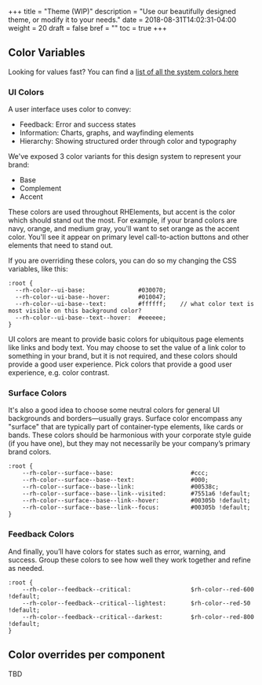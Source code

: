 +++
title = "Theme (WIP)"
description = "Use our beautifully designed theme, or modify it to your needs."
date = 2018-08-31T14:02:31-04:00
weight = 20
draft = false
bref = ""
toc = true
+++


## Color Variables

Looking for values fast? You can find a [list of all the system colors here](https://github.com/RHElements/rhelements/blob/master/elements/rh-sass/variables/_colors.scss)

### UI Colors

A user interface uses color to convey:

 - Feedback: Error and success states
 - Information: Charts, graphs, and wayfinding elements
 - Hierarchy: Showing structured order through color and typography

We've exposed 3 color variants for this design system to represent your brand:

 - Base
 - Complement
 - Accent

These colors are used throughout RHElements, but accent is the color which should stand out the most. For example, if your brand colors are navy, orange, and medium gray, you'll want to set orange as the accent color. You'll see it appear on primary level call-to-action buttons and other elements that need to stand out.

If you are overriding these colors, you can do so my changing the CSS variables, like this:


	:root {
	  --rh-color--ui-base:               #030070;
	  --rh-color--ui-base--hover:        #010047;
	  --rh-color--ui-base--text:         #ffffff;    // what color text is most visible on this background color?
	  --rh-color--ui-base--text--hover:  #eeeeee;
	}


UI colors are meant to provide basic colors for ubiquitous page elements like links and body text. You may choose to set the value of a link color to something in your brand, but it is not required, and these colors should provide a good user experience. Pick colors that provide a good user experience, e.g. color contrast.


### Surface Colors

It's also a good idea to choose some neutral colors for general UI backgrounds and borders—usually grays. Surface color encompass any "surface" that are typically part of container-type elements, like cards or bands. These colors should be harmonious with your corporate style guide (if you have one), but they may not necessarily be your company’s primary brand colors. 

	:root {
		--rh-color--surface--base:                      #ccc;
		--rh-color--surface--base--text:                #000;
		--rh-color--surface--base--link:                #00538c; 
		--rh-color--surface--base--link--visited:       #7551a6 !default;
		--rh-color--surface--base--link--hover:         #00305b !default;
		--rh-color--surface--base--link--focus:         #00305b !default;
	}


### Feedback Colors

And finally, you’ll have colors for states such as error, warning, and success. Group these colors to see how well they work together and refine as needed.

	:root {
	    --rh-color--feedback--critical:                 $rh-color--red-600 !default;
	    --rh-color--feedback--critical--lightest:       $rh-color--red-50 !default;
	    --rh-color--feedback--critical--darkest:        $rh-color--red-800 !default;
	}



## Color overrides per component

TBD